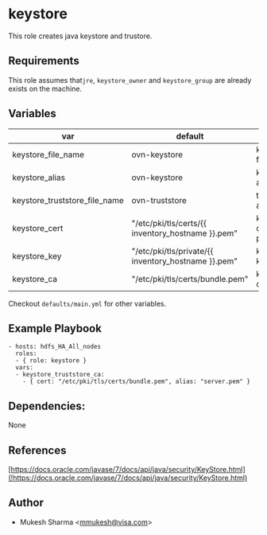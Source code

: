 keystore
==========

This role creates java keystore and trustore.

Requirements
------------
This role assumes that`jre`, `keystore_owner` and `keystore_group` are already exists on the machine.

Variables
----

| var                           |  default        | desc                             |
|-------------------------------|-----------------|----------------------------------|
| keystore_file_name            |  ovn-keystore   | keystore file name               |
| keystore_alias                |  ovn-keystore   | keystore alias                   |
| keystore_truststore_file_name |  ovn-truststore | truststore alias                 |
| keystore_cert | "/etc/pki/tls/certs/{{ inventory_hostname }}.pem"   | keystore certificate path |
| keystore_key  | "/etc/pki/tls/private/{{ inventory_hostname }}.pem" | keystore key path         |
| keystore_ca   | "/etc/pki/tls/certs/bundle.pem"                     | keystore ca path          |

Checkout `defaults/main.yml` for other variables.

Example Playbook
------

```
- hosts: hdfs_HA_All_nodes
  roles:
  - { role: keystore }
  vars:
  - keystore_truststore_ca:
    - { cert: "/etc/pki/tls/certs/bundle.pem", alias: "server.pem" }
```

Dependencies:
-------------
None

References
----------

[https://docs.oracle.com/javase/7/docs/api/java/security/KeyStore.html](!https://docs.oracle.com/javase/7/docs/api/java/security/KeyStore.html)

Author
------
* Mukesh Sharma <<mmukesh@visa.com>>
